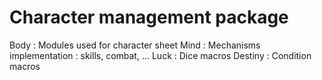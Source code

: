 # Character management package

Body : Modules used for character sheet
Mind : Mechanisms implementation : skills, combat, ...
Luck : Dice macros
Destiny : Condition macros